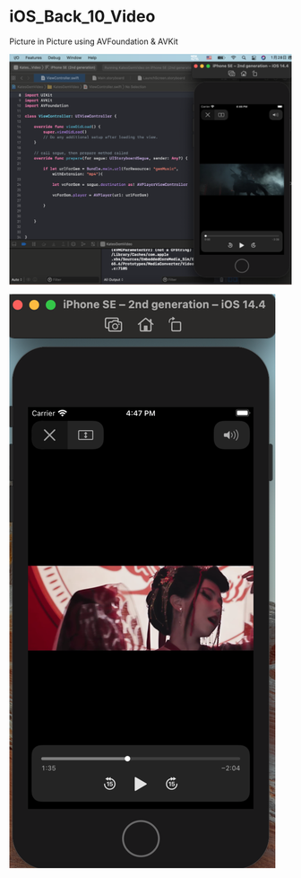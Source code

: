 # iOS_Back_10_Video
Picture in Picture using AVFoundation &amp; AVKit

![](https://raw.githubusercontent.com/QueenieCplusplus/iOS_Back_10_Video/main/output%201.png)

![](https://raw.githubusercontent.com/QueenieCplusplus/iOS_Back_10_Video/main/output%202.png)
